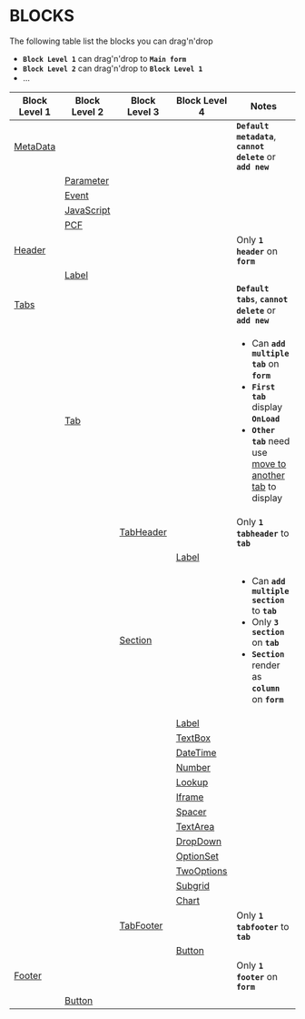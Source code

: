 # BLOCKS

The following table list the blocks you can drag'n'drop

- **```Block Level 1```** can drag'n'drop to **```Main form```**
- **```Block Level 2```** can drag'n'drop to **```Block Level 1```**
- ...

|**Block Level 1**|**Block Level 2**|**Block Level 3**|**Block Level 4**|**Notes**|
|-|-|-|-|-|
|[MetaData](MetaData)||||**```Default metadata```**, **```cannot delete```** or **```add new```**
||[Parameter](MetaData/Parameter)
||[Event](MetaData/Event)
||[JavaScript](MetaData/JavaScript)
||[PCF](MetaData/PCF)
|[Header](Header)||||Only **```1 header```** on **```form```**
||[Label](Controls/Label)
|[Tabs](Tabs)||||**```Default tabs```**, **```cannot delete```** or **```add new```**
||[Tab](Tabs/Tab)|||<ul><li>Can **```add multiple tab```** on **```form```**</li><li>**```First tab```** display **```OnLoad```**</li><li>**```Other tab```** need use [move to another tab](../others/MoveToOtherTab) to display</li></ul>
|||[TabHeader](Tabs/Tab/TabHeader)||Only **```1 tabheader```** to **```tab```**
||||[Label](Controls/Label)
|||[Section](Tabs/Tab/Section)||<ul><li>Can **```add multiple section```** to **```tab```**</li><li>Only **```3 section```** on **```tab```**</li><li>**```Section```** render as **```column```** on **```form```**</li></ul>
||||[Label](Controls/Label)
||||[TextBox](Controls/TextBox)
||||[DateTime](Controls/DateTime)
||||[Number](Controls/Number)
||||[Lookup](Controls/Lookup)
||||[Iframe](Controls/Iframe)
||||[Spacer](Controls/Spacer)
||||[TextArea](Controls/TextArea)
||||[DropDown](Controls/DropDown)
||||[OptionSet](Controls/OptionSet)
||||[TwoOptions](Controls/TwoOptions)
||||[Subgrid](Controls/Subgrid)
||||[Chart](Controls/Chart)
|||[TabFooter](Tabs/Tab/TabFooter)||Only **```1 tabfooter```** to **```tab```**
||||[Button](Controls/Button)
|[Footer](Footer)||||Only **```1 footer```** on **```form```**
||[Button](Controls/Button)||
